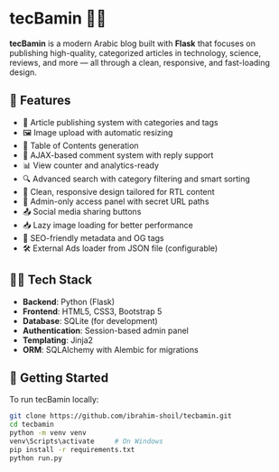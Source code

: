 # tecBamin 🧠✨

**tecBamin** is a modern Arabic blog built with **Flask** that focuses on publishing high-quality, categorized articles in technology, science, reviews, and more — all through a clean, responsive, and fast-loading design.

## 🚀 Features

- 📰 Article publishing system with categories and tags  
- 🖼️ Image upload with automatic resizing  
- 🧭 Table of Contents generation  
- 💬 AJAX-based comment system with reply support  
- 📊 View counter and analytics-ready  
- 🔍 Advanced search with category filtering and smart sorting  
- 🌙 Clean, responsive design tailored for RTL content  
- 🔐 Admin-only access panel with secret URL paths  
- 📤 Social media sharing buttons  
- 📥 Lazy image loading for better performance  
- 🧠 SEO-friendly metadata and OG tags  
- 🛠️ External Ads loader from JSON file (configurable)

## 🧑‍💻 Tech Stack

- **Backend**: Python (Flask)
- **Frontend**: HTML5, CSS3, Bootstrap 5  
- **Database**: SQLite (for development)  
- **Authentication**: Session-based admin panel  
- **Templating**: Jinja2  
- **ORM**: SQLAlchemy with Alembic for migrations  

## 🔧 Getting Started

To run tecBamin locally:

```bash
git clone https://github.com/ibrahim-shoil/tecbamin.git
cd tecbamin
python -m venv venv
venv\Scripts\activate     # On Windows
pip install -r requirements.txt
python run.py
